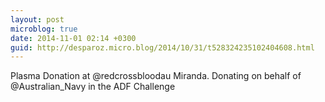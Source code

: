 ```yaml
---
layout: post
microblog: true
date: 2014-11-01 02:14 +0300
guid: http://desparoz.micro.blog/2014/10/31/t528324235102404608.html
---
```

Plasma Donation at @redcrossbloodau Miranda. Donating on behalf of @Australian_Navy in the ADF Challenge
